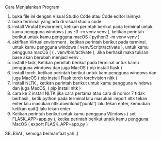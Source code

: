Cara Menjalankan Program 

1. buka file ini dengan Visual Studio Code atau Code editor lainnya
2. buka terminal yang ada di visual studio code
3. install Virutal Enviorment, ketikan perintah berikut pada terminal untuk kamu pengguna windows ( py -3 -m venv venv ), ketikan perintah berikut untuk kamu pengguna macOS ( python3 -m venv venv )
4. aktifkan Virtual enviorment , ketikan perintah berikut pada terminal, untuk kamu pengguna windows ( venv/Script/activate ), untuk kamu pengguna macOS ( ( . venv/bin/activate ), Jika berhasil maka tulisan base akan berubah menjadi venv .
5. Install Flask, Ketikan perintah berikut pada terminal untuk kamu pengguna windows dan juga MacOS ( pip install flask )
6. Install torch, ketikan perintah berikut untuk kam pengguna windows dan juga MacOS ( pip install Flask torch torchvision nltk )
7. Install NLTK , ketikan perintah berikut untuk kamu pengguna windows dan juga MacOS, ( pip install nltk )
8. cara ke 2 install NLTK jika cara pertama atau cara di nomor 7 tidak berhasil , ketik python pada terminal lalu masukan import nltk tekan enter lalu masukan  nltk.download('punkt') lalu tekan enter, kemudian ketikan quit() lalu tekan enter
9. Ketikan perintah berikut untuk kamu pengguna Windows ( set FLASK_APP=app.py ), ketika perintah berikut untuk kamu pengguna MacOS ( export FLASK_APP=app,py )

SELESAI , semoga bermanfaat yah :)
